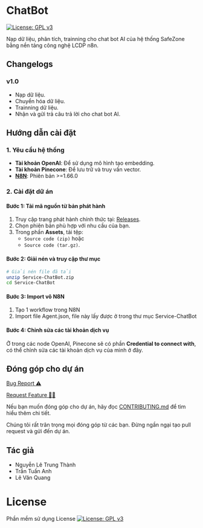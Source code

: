 # ChatBot
[![License: GPL v3](https://img.shields.io/badge/License-GPLv3-blue.svg)](https://www.gnu.org/licenses/gpl-3.0.html)

Nạp dữ liệu, phân tích, trainning cho chat bot AI của hệ thống SafeZone bằng nền tảng công nghệ LCDP n8n.

## Changelogs

### v1.0
- Nạp dữ liệu.
- Chuyển hóa dữ liệu.
- Trainning dữ liệu.
- Nhận và gửi trả câu trả lời cho chat bot AI. 

## Hướng dẫn cài đặt
### 1. Yêu cầu hệ thống  
- **Tài khoản OpenAI**: Để sử dụng mô hình tạo embedding.  
- **Tài khoản Pinecone**: Để lưu trữ và truy vấn vector.
- [**N8N**](https://n8n.io/): Phiên bản >=1.66.0

### 2. Cài đặt dữ án
#### Bước 1: Tải mã nguồn từ bản phát hành
1. Truy cập trang phát hành chính thức tại: [Releases](https://github.com/trungthanhcva2206/Service-ChatBot/releases).
2. Chọn phiên bản phù hợp với nhu cầu của bạn.
3. Trong phần **Assets**, tải tệp:
   - `Source code (zip)` hoặc
   - `Source code (tar.gz)`.

#### Bước 2: Giải nén và truy cập thư mục
```bash
# Giải nén file đã tải
unzip Service-ChatBot.zip
cd Service-ChatBot
```
#### Bước 3: Import vô N8N 
1. Tạo 1 workflow trong N8N
2. Import file Agent.json, file này lấy được ở trong thư mục Service-ChatBot

#### Bước 4: Chỉnh sửa các tài khoản dịch vụ
Ở trong các node OpenAI, Pinecone sẽ có phần **Credential to connect with**, có thể chỉnh sửa các tài khoản dịch vụ của mình ở đây. 

## Đóng góp cho dự án

<a href="https://github.com/OlympicThuyLoi2024/ChatBot/issues/new?assignees=&labels=&projects=&template=bug_report.md&title=BUG">Bug Report ⚠️
</a>

<a href="https://github.com/OlympicThuyLoi2024/ChatBot/issues/new?assignees=&labels=&projects=&template=feature_template.md&title=Feature">Request Feature 👩‍💻</a>

Nếu bạn muốn đóng góp cho dự án, hãy đọc [CONTRIBUTING.md](.github/CONTRIBUTING.md) để tìm hiểu thêm chi tiết.

Chúng tôi rất trân trọng mọi đóng góp từ các bạn. Đừng ngần ngại tạo pull request và gửi đến dự án.

## Tác giả
- Nguyễn Lê Trung Thành
- Trần Tuấn Anh
- Lê Văn Quang

# License
Phần mềm sử dụng License  [![License: GPL v3](https://img.shields.io/badge/License-GPLv3-blue.svg)](https://www.gnu.org/licenses/gpl-3.0.html)
